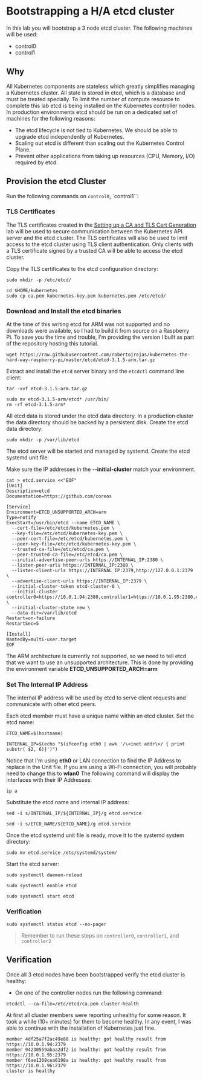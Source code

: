 # Bootstrapping a H/A etcd cluster

In this lab you will bootstrap a 3 node etcd cluster. The following machines will be used:

* control0
* control1


## Why

All Kubernetes components are stateless which greatly simplifies managing a Kubernetes cluster. All state is stored
in etcd, which is a database and must be treated specially. To limit the number of compute resource to complete this lab etcd is being installed on the Kubernetes controller nodes. In production environments etcd should be run on a dedicated set of machines for the 
following reasons:

* The etcd lifecycle is not tied to Kubernetes. We should be able to upgrade etcd independently of Kubernetes.
* Scaling out etcd is different than scaling out the Kubernetes Control Plane.
* Prevent other applications from taking up resources (CPU, Memory, I/O) required by etcd.

## Provision the etcd Cluster

Run the following commands on `control0`, `control1``:

### TLS Certificates

The TLS certificates created in the [Setting up a CA and TLS Cert Generation](02-certificate-authority.md) lab will be used to secure communication between the Kubernetes API server and the etcd cluster. The TLS certificates will also be used to limit access to the etcd cluster using TLS client authentication. Only clients with a TLS certificate signed by a trusted CA will be able to access the etcd cluster.

Copy the TLS certificates to the etcd configuration directory:

```
sudo mkdir -p /etc/etcd/
```

```
cd $HOME/kubernetes
sudo cp ca.pem kubernetes-key.pem kubernetes.pem /etc/etcd/
```

### Download and Install the etcd binaries

At the time of this writing etcd for ARM was not supported and no downloads were available, so I had to build it from source on a Raspberry Pi.
To save you the time and trouble, I'm providing the version I built as part of the repository hosting this tutorial.

```
wget https://raw.githubusercontent.com/robertojrojas/kubernetes-the-hard-way-raspberry-pi/master/etcd/etcd-3.1.5-arm.tar.gz
```

Extract and install the `etcd` server binary and the `etcdctl` command line client: 

```
tar -xvf etcd-3.1.5-arm.tar.gz
```

```
sudo mv etcd-3.1.5-arm/etcd* /usr/bin/
rm -rf etcd-3.1.5-arm*
```

All etcd data is stored under the etcd data directory. In a production cluster the data directory should be backed by a persistent disk. Create the etcd data directory:

```
sudo mkdir -p /var/lib/etcd
```

The etcd server will be started and managed by systemd. Create the etcd systemd unit file:

Make sure the IP addresses in the **--initial-cluster** match your environment.

```
cat > etcd.service <<"EOF"
[Unit]
Description=etcd
Documentation=https://github.com/coreos

[Service]
Environment=ETCD_UNSUPPORTED_ARCH=arm
Type=notify
ExecStart=/usr/bin/etcd --name ETCD_NAME \
  --cert-file=/etc/etcd/kubernetes.pem \
  --key-file=/etc/etcd/kubernetes-key.pem \
  --peer-cert-file=/etc/etcd/kubernetes.pem \
  --peer-key-file=/etc/etcd/kubernetes-key.pem \
  --trusted-ca-file=/etc/etcd/ca.pem \
  --peer-trusted-ca-file=/etc/etcd/ca.pem \
  --initial-advertise-peer-urls https://INTERNAL_IP:2380 \
  --listen-peer-urls https://INTERNAL_IP:2380 \
  --listen-client-urls https://INTERNAL_IP:2379,http://127.0.0.1:2379 \
  --advertise-client-urls https://INTERNAL_IP:2379 \
  --initial-cluster-token etcd-cluster-0 \
  --initial-cluster controller0=https://10.0.1.94:2380,controller1=https://10.0.1.95:2380,controller2=https://10.0.1.96:2380 \
  --initial-cluster-state new \
  --data-dir=/var/lib/etcd
Restart=on-failure
RestartSec=5

[Install]
WantedBy=multi-user.target
EOF
```

The ARM architecture is currently not supported, so we need to tell etcd that we want to use an unsupported architecture.
This is done by providing the environment variable **ETCD_UNSUPPORTED_ARCH=arm**


### Set The Internal IP Address

The internal IP address will be used by etcd to serve client requests and communicate with other etcd peers.

Each etcd member must have a unique name within an etcd cluster. Set the etcd name:

```
ETCD_NAME=$(hostname)

INTERNAL_IP=$(echo "$(ifconfig eth0 | awk '/\<inet addr\>/ { print substr( $2, 6)}')")

```
Notice that I'm using **eth0** or LAN connection to find the IP Address to replace in the Unit file. If you are using a Wi-Fi connection, you will probably need to change this to **wlan0**
The following command will display the interfaces with their IP Addresses:

```
ip a
```

Substitute the etcd name and internal IP address:

```
sed -i s/INTERNAL_IP/${INTERNAL_IP}/g etcd.service
```

```
sed -i s/ETCD_NAME/${ETCD_NAME}/g etcd.service
```

Once the etcd systemd unit file is ready, move it to the systemd system directory:

```
sudo mv etcd.service /etc/systemd/system/
```

Start the etcd server:

```
sudo systemctl daemon-reload
```
```
sudo systemctl enable etcd
```
```
sudo systemctl start etcd
```


### Verification

```
sudo systemctl status etcd --no-pager
```

> Remember to run these steps on `controller0`, `controller1`, and `controller2`

## Verification

Once all 3 etcd nodes have been bootstrapped verify the etcd cluster is healthy:

* On one of the controller nodes run the following command:

```
etcdctl --ca-file=/etc/etcd/ca.pem cluster-health
```

At first all cluster members were reporting unhealthy for some reason. It took a while (10+ minutes) for them to become healthy.
In any event, I was able to continue with the installation of Kubernetes just fine.


```
member 4df25a7f2ac49e88 is healthy: got healthy result from https://10.0.1.94:2379
member 94230559abaa2df2 is healthy: got healthy result from https://10.0.1.95:2379
member f6ae1308cea6198a is healthy: got healthy result from https://10.0.1.96:2379
cluster is healthy
```
